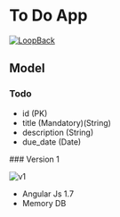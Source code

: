 # To Do App

[![LoopBack](https://github.com/strongloop/loopback-next/raw/master/docs/site/imgs/branding/Powered-by-LoopBack-Badge-(blue)-@2x.png)](http://loopback.io/)

## Model

### Todo
- id (PK)
- title (Mandatory)(String)
- description (String)
- due_date (Date)

### Version 1

![v1](https://i.ibb.co/KKmdyCy/image.png)

* Angular Js 1.7
* Memory DB
